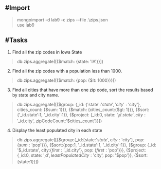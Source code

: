 #Import
-------------------------------
> mongoimport -d lab9 -c zips --file .\zips.json\
> use lab9

#Tasks
-------------------------------
1. Find all the zip codes in Iowa State

> db.zips.aggregate([{$match: {state: 'IA'}}])

2. Find all the zip codes with a population less than 1000.

> db.zips.aggregate([{$match: {pop: {$lt: 1000}}}])

3. Find all cities that have more than one zip code, sort the results based by state and city name.

> db.zips.aggregate([{$group: {_id: {'state':'$state', 'city': '$city'}, cities_count: {$sum: 1}}}, {$match: {cities_count:{$gt: 1}}}, {$sort: {'_id.state':1, '_id.city':1}}, {$project: {_id:0, state: '$_id.state', city: '$_id.city', zipCodeCount:'$cities_count'}}])

4. Display the least populated city in each state

> db.zips.aggregate([{$group:{_id:{state:'$state', city:'$city'}, pop: {$sum:'$pop'}}}, {$sort:{pop:1, '_id.state':1, '_id.city':1}}, {$group: {_id: '$_id.state', city:{$first:'$_id.city'}, pop: {$first: '$pop'}}}, {$project:{_id:0, state: '$_id', leastPopulatedCity: '$city', pop: '$pop'}}, {$sort: {state:1}}])